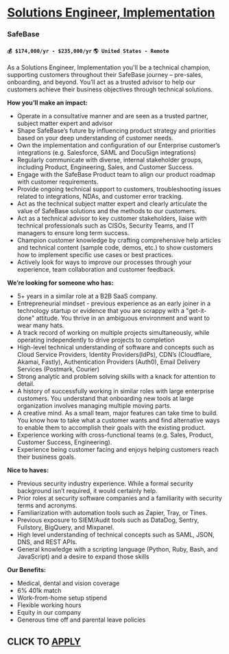 # [Solutions Engineer, Implementation](https://www.remotewlb.com/apply/solutions-engineer-implementation)  
### SafeBase  
#### `💰 $174,000/yr - $235,000/yr` `🌎 United States - Remote`  

As a Solutions Engineer, Implementation you'll be a technical champion, supporting customers throughout their SafeBase journey – pre-sales, onboarding, and beyond. You’ll act as a trusted advisor to help our customers achieve their business objectives through technical solutions.

**How you’ll make an impact:**

  * Operate in a consultative manner and are seen as a trusted partner, subject matter expert and advisor
  * Shape SafeBase’s future by influencing product strategy and priorities based on your deep understanding of customer needs.
  * Own the implementation and configuration of our Enterprise customer’s integrations (e.g. Salesforce, SAML and DocuSign integrations)
  * Regularly communicate with diverse, internal stakeholder groups, including Product, Engineering, Sales, and Customer Success.
  * Engage with the SafeBase Product team to align our product roadmap with customer requirements.
  * Provide ongoing technical support to customers, troubleshooting issues related to integrations, NDAs, and customer error tracking.
  * Act as the technical subject matter expert and clearly articulate the value of SafeBase solutions and the methods to our customers.
  * Act as a technical advisor to key customer stakeholders, liaise with technical professionals such as CISOs, Security Teams, and IT managers to ensure long term success.
  * Champion customer knowledge by crafting comprehensive help articles and technical content (sample code, demos, etc.) to show customers how to implement specific use cases or best practices.
  * Actively look for ways to improve our processes through your experience, team collaboration and customer feedback.

**We’re looking for someone who has:**

  * 5+ years in a similar role at a B2B SaaS company.
  * Entrepreneurial mindset - previous experience as an early joiner in a technology startup or evidence that you are scrappy with a "get-it-done" attitude. You thrive in an ambiguous environment and want to wear many hats.
  * A track record of working on multiple projects simultaneously, while operating independently to drive projects to completion
  * High-level technical understanding of software and concepts such as Cloud Service Providers, Identity Providers(IdPs), CDN’s (Cloudflare, Akamai, Fastly), Authentication Providers (Auth0), Email Delivery Services (Postmark, Courier)
  * Strong analytic and problem solving skills with a knack for attention to detail.
  * A history of successfully working in similar roles with large enterprise customers. You understand that onboarding new tools at large organization involves managing multiple moving parts.
  * A creative mind. As a small team, major features can take time to build. You know how to take what a customer wants and find alternative ways to enable them to accomplish their goals with the existing product.
  * Experience working with cross-functional teams (e.g. Sales, Product, Customer Success, Engineering).
  * Experience being customer facing and enjoys helping customers reach their business goals.

**Nice to haves:**

  * Previous security industry experience. While a formal security background isn’t required, it would certainly help.
  * Prior roles at security software companies and a familiarity with security terms and acronyms.
  * Familiarization with automation tools such as Zapier, Tray, or Tines.
  * Previous exposure to SIEM/Audit tools such as DataDog, Sentry, Fullstory, BigQuery, and Mixpanel.
  * High level understanding of technical concepts such as SAML, JSON, DNS, and REST APIs.
  * General knowledge with a scripting language (Python, Ruby, Bash, and JavaScript) and a desire to expand those skills

**Our Benefits:**

  * Medical, dental and vision coverage
  * 6% 401k match
  * Work-from-home setup stipend
  * Flexible working hours
  * Equity in our company
  * Generous time off and parental leave policies

  
## CLICK TO [APPLY](https://www.remotewlb.com/apply/solutions-engineer-implementation)

